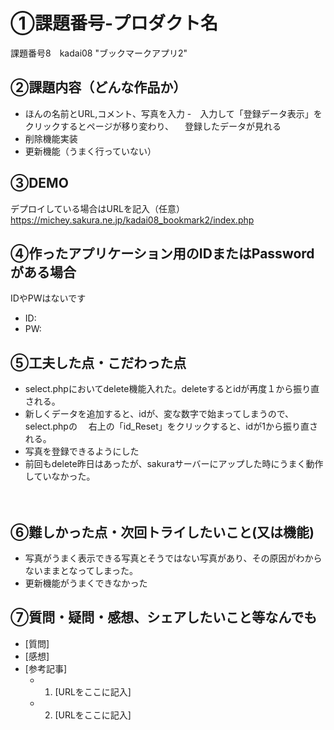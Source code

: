 # ①課題番号-プロダクト名

課題番号8　kadai08 "ブックマークアプリ2"

## ②課題内容（どんな作品か）
- ほんの名前とURL,コメント、写真を入力
-　入力して「登録データ表示」をクリックするとページが移り変わり、
　登録したデータが見れる
- 削除機能実装
- 更新機能（うまく行っていない）

## ③DEMO

デプロイしている場合はURLを記入（任意）
https://michey.sakura.ne.jp/kadai08_bookmark2/index.php

## ④作ったアプリケーション用のIDまたはPasswordがある場合
IDやPWはないです
- ID: 
- PW: 

## ⑤工夫した点・こだわった点
- select.phpにおいてdelete機能入れた。deleteするとidが再度１から振り直される。
- 新しくデータを追加すると、idが、変な数字で始まってしまうので、select.phpの
　右上の「id_Reset」をクリックすると、idが1から振り直される。
- 写真を登録できるようにした
- 前回もdelete昨日はあったが、sakuraサーバーにアップした時にうまく動作していなかった。

　
## ⑥難しかった点・次回トライしたいこと(又は機能)
- 写真がうまく表示できる写真とそうではない写真があり、その原因がわからないままとなってしまった。
- 更新機能がうまくできなかった
  
## ⑦質問・疑問・感想、シェアしたいこと等なんでも

- [質問]
- [感想]
- [参考記事]
  - 1. [URLをここに記入]
  - 2. [URLをここに記入]
